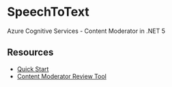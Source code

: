 # SpeechToText

Azure Cognitive Services - Content Moderator in .NET 5

## Resources

- [Quick Start](https://docs.microsoft.com/en-us/azure/cognitive-services/content-moderator/quick-start)
- [Content Moderator Review Tool](https://contentmoderator.cognitive.microsoft.com/)
